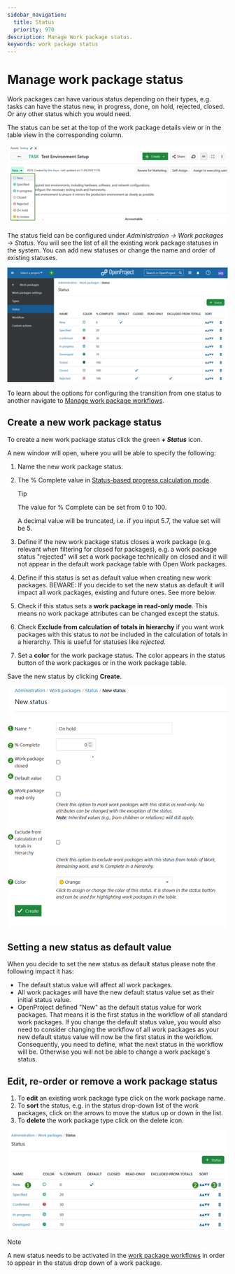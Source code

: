 ```yaml
---
sidebar_navigation:
  title: Status
  priority: 970
description: Manage Work package status.
keywords: work package status
---
```


# Manage work package status

Work packages can have various status depending on their types, e.g. tasks can have the status new, in progress, done, on hold, rejected, closed. Or any other status which you would need.

The status can be set at the top of the work package details view or in the table view in the corresponding column.

![Work packages status dropdown menu in OpenProject](openproject_system_guide_create_wp_stati_dropdown.png)

The status field can be configured under *Administration ->* *Work packages* -> *Status*. You will see the list of all the existing work package statuses in the system. You can add new statuses or change the name and order of existing statuses.

![Work package status overview in OpenProject administration](openproject_system_guide_create_wp_status_overview.png)

To learn about the options for configuring the transition from one status to another navigate to [Manage work package workflows](../work-package-workflows).

## Create a new work package status

To create a new work package status click the green ***+ Status*** icon.


A new window will open, where you will be able to specify the following:

1. Name the new work package status.

2. The %&nbsp;Complete value in [Status-based progress calculation mode](../work-package-settings/).

   > [!TIP]
   >
   > The value for % Complete can be set from 0 to 100. 
   >
   > A decimal value will be truncated, i.e. if you input 5.7, the value set will be 5.

3. Define if the new work package status closes a work package (e.g. relevant when filtering for closed for packages), e.g. a work package status "rejected" will set a work package technically on closed and it will not appear in the default work package table with Open Work packages.

4. Define if this status is set as default value when creating new work packages. BEWARE: If you decide to set the new status as default it will impact all work packages, existing and future ones. See more below.

5. Check if this status sets a **work package in read-only mode**. This means no work package attributes can be changed except the status.

6. Check **Exclude from calculation of totals in hierarchy** if you want work packages with this status to *not* be included in the calculation of totals in a hierarchy. This is useful for statuses like *rejected*.

7. Set a **color** for the work package status. The color appears in the status button of the work packages or in the work package table.

Save the new status by clicking **Create**.

![Create a new work package status in OpenProject administration](openproject_system_guide_create_new_wp_status.png)

## Setting a new status as default value

When you decide to set the new status as default status please note the following impact it has:

- The default status value will affect all work packages.
- All work packages will have the new default status value set as their initial status value.
- OpenProject defined "New" as the default status value for work packages. That means it is the first status in the workflow of all standard work packages. If you change the default status value, you would also need to consider changing the workflow of all work packages as your new default status value will now be the first status in the workflow. Consequently, you need to define, what the next status in the workflow will be. Otherwise you will not be able to change a work package's status.

## Edit, re-order or remove a work package status

1. To **edit** an existing work package type click on the work package name.
2. To **sort** the status, e.g. in the status drop-down list of the work packages, click on the arrows to move the status up or down in the list.
3. To **delete** the work package type click on the delete icon.

![Edit work package status in OpenProject administration](openproject_system_guide_edit_new_wp_status.png)

> [!NOTE]
> A new status needs to be activated in the [work package workflows](../work-package-workflows) in order to appear in the status drop down of a work package.
